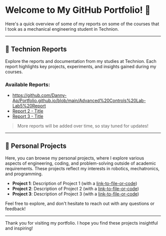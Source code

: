 # Welcome to My GitHub Portfolio! 👋

Here's a quick overview of some of my reports on some of the courses that I took as a mechanical engineering student in Technion.

---

## 📑 Technion Reports
Explore the reports and documentation from my studies at Technion. Each report highlights key projects, experiments, and insights gained during my courses.

### Available Reports:
- https://github.com/Danny-Ap/Portfolio.github.io/blob/main/Advanced%20Controls%20Lab-Lab5%20Report
- [Report 2 - Title](link-to-report-2.pdf)
- [Report 3 - Title](link-to-report-3.pdf)
  
> More reports will be added over time, so stay tuned for updates!

---

## 🚀 Personal Projects
Here, you can browse my personal projects, where I explore various aspects of engineering, coding, and problem-solving outside of academic requirements. These projects reflect my interests in robotics, mechatronics, and programming.

- **Project 1**: Description of Project 1 (with a [link-to-file-or-code](#))
- **Project 2**: Description of Project 2 (with a [link-to-file-or-code](#))
- **Project 3**: Description of Project 3 (with a [link-to-file-or-code](#))

Feel free to explore, and don't hesitate to reach out with any questions or feedback!

---

Thank you for visiting my portfolio. I hope you find these projects insightful and inspiring!
